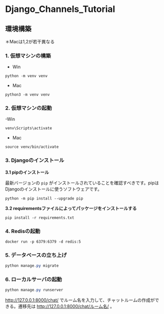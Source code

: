 # Django_Channels_Tutorial
## 環境構築
＊Macは1,2が若干異なる
### 1. 仮想マシンの構築
- Win
```powershell
python -m venv venv
```
- Mac
```
python3 -m venv venv
```
### 2. 仮想マシンの起動
-Win
```powershell
venv\Scripts\activate
```
- Mac
```
source venv/bin/activate
```

### 3. Djangoのインストール

**3.1 pipのインストール**

最新バージョンの `pip` がインストールされていることを確認すべきです。pipはDjangoのインストールに使うソフトウェアです。

```
python -m pip install --upgrade pip
```

****3.2 requirementsファイルによってパッケージをインストールする****

```
pip install -r requirements.txt
```
### 4. Redisの起動
```
docker run -p 6379:6379 -d redis:5
```


### 5. データベースの立ち上げ

```powershell
python manage.py migrate
```


### 6. ローカルサーバの起動

```powershell
python manage.py runserver
```
 http://127.0.0.1:8000/chat/ でルーム名を入力して、チャットルームの作成ができる。遷移先は http://127.0.0.1:8000/chat/ルーム名/ 。
 
